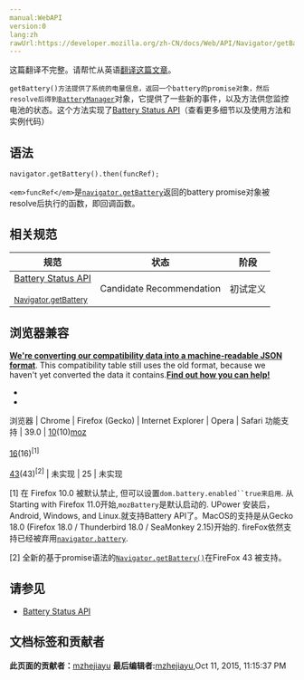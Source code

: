 ```yaml
---
manual:WebAPI
version:0
lang:zh
rawUrl:https://developer.mozilla.org/zh-CN/docs/Web/API/Navigator/getBattery
---
```




这篇翻译不完整。请帮忙从英语[翻译这篇文章](%23163 "")。






`getBattery()方法提供了系统的电量信息，返回一个battery的promise对象，然后resolve后得到`[`BatteryManager`](%2560 "BatteryManager 接口提供方法获取系统电量。")对象，它提供了一些新的事件，以及方法供您监控电池的状态。这个方法实现了[Battery Status API](%23164 "/en-US/docs/WebAPI/Battery_Status")（查看更多细节以及使用方法和实例代码）


## 语法<a name="Syntax"></a>

```
navigator.getBattery().then(funcRef);
```


`<em>funcRef</em>`是[`navigator.getBattery`](%4078 "getBattery()方法提供了系统的电量信息，返回一个battery的promise对象，然后resolve后得到BatteryManager对象，它提供了一些新的事件，以及方法供您监控电池的状态。这个方法实现了Battery Status API （查看更多细节以及使用方法和实例代码）")返回的battery promise对象被resolve后执行的函数，即回调函数。


## 相关规范<a name="相关规范"></a>
规范 | 状态 | 阶段 
 ---  |  ---  |  ---  | 
[Battery Status API<br></br><small>Navigator.getBattery</small>](%23165 "") | Candidate Recommendation | 初试定义 


## 浏览器兼容<a name="浏览器兼容"></a>


**[We&#39;re converting our compatibility data into a machine-readable JSON format](%3344 "")**. This compatibility table still uses the old format, because we haven&#39;t yet converted the data it contains.**[Find out how you can help!](%3392 "")**


* 
* 
浏览器 | Chrome | Firefox (Gecko) | Internet Explorer | Opera | Safari 
功能支持 | 39.0 | [10](%4097 "Released on 2012-01-31.")(10)[moz](%3568 "The name of this feature is prefixed with 'moz' as this browser considers it experimental")<br></br>[16](%4098 "Released on 2012-10-09.")(16)<sup>[1]</sup><br></br>[43](%23166 "Released on 2015-12-15.")(43)<sup>[2]</sup> | 未实现 | 25 | 未实现 





[1] 在 Firefox 10.0 被默认禁止, 但可以设置`dom.battery.enabled``true来启用`. 从Starting with Firefox 11.0开始,`mozBattery`是默认启动的. UPower 安装后， Android, Windows, and Linux.就支持Battery API了。MacOS的支持是从Gecko 18.0 (Firefox 18.0 / Thunderbird 18.0 / SeaMonkey 2.15)开始的. fireFox依然支持已经被弃用[`navigator.battery`](%4099 "电池状态API,通常简称为电池API,该API能够给你提供用户系统的电池电量的相关信息,还能在电池的电量发生变化时通知你.这样你就可以在得知系统电量不足的时候降低你的网站上一些循环执行任务的频率,从而节约电量.或者在电量减少到某个级别的时候,自动保存页面上的一些数据,以防止用户的数据丢失.").



[2] 全新的基于promise语法的[`Navigator.getBattery()`](%4078 "getBattery()方法提供了系统的电量信息，返回一个battery的promise对象，然后resolve后得到BatteryManager对象，它提供了一些新的事件，以及方法供您监控电池的状态。这个方法实现了Battery Status API （查看更多细节以及使用方法和实例代码）")在FireFox 43 被支持。


## 请参见<a name="请参见"></a>

* [Battery Status API](%23164 "/en-US/docs/WebAPI/Battery_Status")



## 文档标签和贡献者
**此页面的贡献者：**[mzhejiayu](%23167 "")
**最后编辑者:**[mzhejiayu](%23167 ""),<time>Oct 11, 2015, 11:15:37 PM</time>


